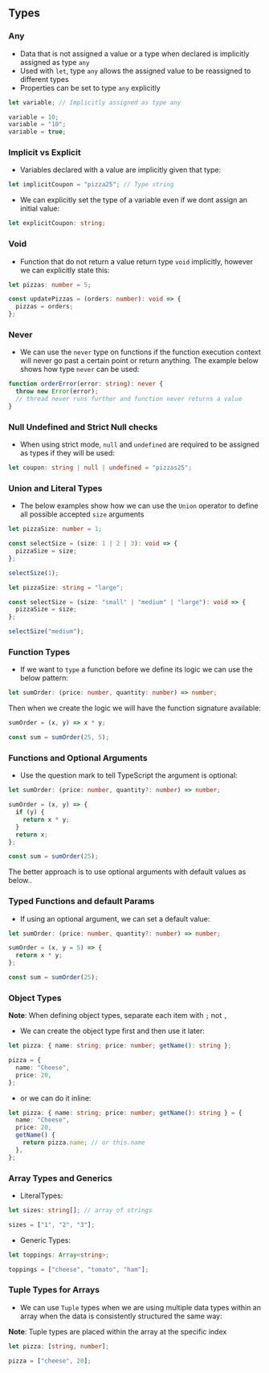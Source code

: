 ## Types

### Any

- Data that is not assigned a value or a type when declared is implicitly assigned as type `any`
- Used with `let`, type `any` allows the assigned value to be reassigned to different types
- Properties can be set to type `any` explicitly

```ts
let variable; // Implicitly assigned as type any

variable = 10;
variable = "10";
variable = true;
```

### Implicit vs Explicit

- Variables declared with a value are implicitly given that type:

```ts
let implicitCoupon = "pizza25"; // Type string
```

- We can explicitly set the type of a variable even if we dont assign an initial value:

```ts
let explicitCoupon: string;
```

### Void

- Function that do not return a value return type `void` implicitly, however we can explicitly state this:

```ts
let pizzas: number = 5;

const updatePizzas = (orders: number): void => {
  pizzas = orders;
};
```

### Never

- We can use the `never` type on functions if the function execution context will never go past a certain point or return anything. The example below shows how type `never` can be used:

```ts
function orderError(error: string): never {
  throw new Error(error);
  // thread never runs further and function never returns a value
}
```

### Null Undefined and Strict Null checks

- When using strict mode, `null` and `undefined` are required to be assigned as types if they will be used:

```ts
let coupon: string | null | undefined = "pizzas25";
```

### Union and Literal Types

- The below examples show how we can use the `Union` operator to define all possible accepted `size` arguments

```ts
let pizzaSize: number = 1;

const selectSize = (size: 1 | 2 | 3): void => {
  pizzaSize = size;
};

selectSize(1);
```

```ts
let pizzaSize: string = "large";

const selectSize = (size: "small" | "medium" | "large"): void => {
  pizzaSize = size;
};

selectSize("medium");
```

### Function Types

- If we want to `type` a function before we define its logic we can use the below pattern:

```ts
let sumOrder: (price: number, quantity: number) => number;
```

Then when we create the logic we will have the function signature available:

```ts
sumOrder = (x, y) => x * y;

const sum = sumOrder(25, 5);
```

### Functions and Optional Arguments

- Use the question mark to tell TypeScript the argument is optional:

```ts
let sumOrder: (price: number, quantity?: number) => number;

sumOrder = (x, y) => {
  if (y) {
    return x * y;
  }
  return x;
};

const sum = sumOrder(25);
```

The better approach is to use optional arguments with default values as below..

### Typed Functions and default Params

- If using an optional argument, we can set a default value:

```ts
let sumOrder: (price: number, quantity?: number) => number;

sumOrder = (x, y = 5) => {
  return x * y;
};

const sum = sumOrder(25);
```

### Object Types

**Note**: When defining object types, separate each item with `;` not `,`

- We can create the object type first and then use it later:

```ts
let pizza: { name: string; price: number; getName(): string };

pizza = {
  name: "Cheese",
  price: 20,
};
```

- or we can do it inline:

```ts
let pizza: { name: string; price: number; getName(): string } = {
  name: "Cheese",
  price: 20,
  getName() {
    return pizza.name; // or this.name
  },
};
```

### Array Types and Generics

- LiteralTypes:

```ts
let sizes: string[]; // array of strings

sizes = ["1", "2", "3"];
```

- Generic Types:

```ts
let toppings: Array<string>;

toppings = ["cheese", "tomato", "ham"];
```

### Tuple Types for Arrays

- We can use `Tuple` types when we are using multiple data types within an array when the data is consistently structured the same way:

**Note**: Tuple types are placed within the array at the specific index

```ts
let pizza: [string, number];

pizza = ["cheese", 20];
```
